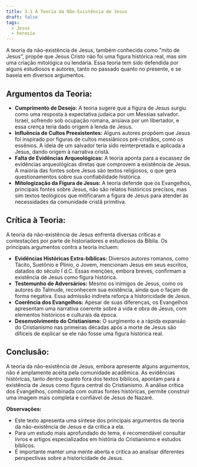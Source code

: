 ```yaml
---
title: 3.1 A Teoria da Não-Existência de Jesus
draft: false
tags:
  - Jesus
  - heresia
---
```

A teoria da não-existência de Jesus, também conhecida como "mito de Jesus", propõe que Jesus Cristo não foi uma figura histórica real, mas sim uma criação mitológica ou lendária. Essa teoria tem sido defendida por alguns estudiosos e autores, tanto no passado quanto no presente, e se baseia em diversos argumentos.

## **Argumentos da Teoria:**

- **Cumprimento de Desejo:** A teoria sugere que a figura de Jesus surgiu como uma resposta à expectativa judaica por um Messias salvador. Israel, sofrendo sob ocupação romana, ansiava por um libertador, e essa crença teria dado origem à lenda de Jesus.
- **Influência de Cultos Preexistentes:** Alguns autores propõem que Jesus foi inspirado por figuras de cultos messiânicos pré-cristãos, como os essênios. A ideia de um salvador teria sido reinterpretada e aplicada a Jesus, dando origem à narrativa cristã.
- **Falta de Evidências Arqueológicas:** A teoria aponta para a escassez de evidências arqueológicas diretas que comprovem a existência de Jesus. A maioria das fontes sobre Jesus são textos religiosos, o que gera questionamentos sobre sua confiabilidade histórica.
- **Mitologização da Figura de Jesus:** A teoria defende que os Evangelhos, principais fontes sobre Jesus, não são relatos históricos precisos, mas sim textos teológicos que mitificaram a figura de Jesus para atender às necessidades da comunidade cristã primitiva.

## **Crítica à Teoria:**

A teoria da não-existência de Jesus enfrenta diversas críticas e contestações por parte de historiadores e estudiosos da Bíblia. Os principais argumentos contra a teoria incluem:

- **Evidências Históricas Extra-bíblicas:** Diversos autores romanos, como Tácito, Suetônio e Plínio, o Jovem, mencionam Jesus em seus escritos, datados do século I d.C. Essas menções, embora breves, confirmam a existência de Jesus como figura histórica.
- **Testemunho de Adversários:** Mesmo os inimigos de Jesus, como os autores do Talmude, reconhecem sua existência, ainda que o façam de forma negativa. Essa admissão indireta reforça a historicidade de Jesus.
- **Coerência dos Evangelhos:** Apesar de suas diferenças, os Evangelhos apresentam uma narrativa coerente sobre a vida e obra de Jesus, com elementos históricos e culturais da época.
- **Desenvolvimento do Cristianismo:** O surgimento e a rápida expansão do Cristianismo nas primeiras décadas após a morte de Jesus são difíceis de explicar se ele não fosse uma figura histórica real.

## **Conclusão:**

A teoria da não-existência de Jesus, embora apresente alguns argumentos, não é amplamente aceita pela comunidade acadêmica. As evidências históricas, tanto dentro quanto fora dos textos bíblicos, apontam para a existência de Jesus como figura central do Cristianismo. A análise crítica dos Evangelhos, combinada com outras fontes históricas, permite construir uma imagem mais completa e confiável de Jesus de Nazaré.

**Observações:**

- Este texto apresenta uma síntese dos principais argumentos da teoria da não-existência de Jesus e da crítica a ela.
- Para um estudo mais aprofundado do tema, é recomendável consultar livros e artigos especializados em história do Cristianismo e estudos bíblicos.
- É importante manter uma mente aberta e crítica ao analisar diferentes perspectivas sobre a historicidade de Jesus.
